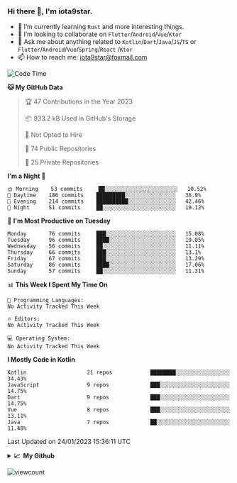 ### Hi there 👋, I'm iota9star.

- 🌱 I’m currently learning `Rust` and more interesting things.
- 👯 I’m looking to collaborate on `Flutter`/`Android`/`Vue`/`Ktor`
- 💬 Ask me about anything related to `Kotlin`/`Dart`/`Java`/`JS`/`TS` or `Flutter`/`Android`/`Vue`/`Spring`/`React`
  /`Ktor`
- 📫 How to reach me: [iota9star@foxmail.com](iota9star@foxmail.com)



<!--START_SECTION:waka-->
![Code Time](http://img.shields.io/badge/Code%20Time-3%2C090%20hrs%2054%20mins-blue)

**🐱 My GitHub Data** 

> 🏆 47 Contributions in the Year 2023
 > 
> 📦 933.2 kB Used in GitHub's Storage 
 > 
> 🚫 Not Opted to Hire
 > 
> 📜 74 Public Repositories 
 > 
> 🔑 25 Private Repositories  
 > 
**I'm a Night 🦉** 

```text
🌞 Morning    53 commits     ██░░░░░░░░░░░░░░░░░░░░░░░   10.52% 
🌆 Daytime    186 commits    █████████░░░░░░░░░░░░░░░░   36.9% 
🌃 Evening    214 commits    ██████████░░░░░░░░░░░░░░░   42.46% 
🌙 Night      51 commits     ██░░░░░░░░░░░░░░░░░░░░░░░   10.12%

```
📅 **I'm Most Productive on Tuesday** 

```text
Monday       76 commits     ███░░░░░░░░░░░░░░░░░░░░░░   15.08% 
Tuesday      96 commits     ████░░░░░░░░░░░░░░░░░░░░░   19.05% 
Wednesday    56 commits     ██░░░░░░░░░░░░░░░░░░░░░░░   11.11% 
Thursday     66 commits     ███░░░░░░░░░░░░░░░░░░░░░░   13.1% 
Friday       67 commits     ███░░░░░░░░░░░░░░░░░░░░░░   13.29% 
Saturday     86 commits     ████░░░░░░░░░░░░░░░░░░░░░   17.06% 
Sunday       57 commits     ██░░░░░░░░░░░░░░░░░░░░░░░   11.31%

```


📊 **This Week I Spent My Time On** 

```text
💬 Programming Languages: 
No Activity Tracked This Week

🔥 Editors: 
No Activity Tracked This Week

💻 Operating System: 
No Activity Tracked This Week

```

**I Mostly Code in Kotlin** 

```text
Kotlin                   21 repos            ████████░░░░░░░░░░░░░░░░░   34.43% 
JavaScript               9 repos             ███░░░░░░░░░░░░░░░░░░░░░░   14.75% 
Dart                     9 repos             ███░░░░░░░░░░░░░░░░░░░░░░   14.75% 
Vue                      8 repos             ███░░░░░░░░░░░░░░░░░░░░░░   13.11% 
Java                     7 repos             ██░░░░░░░░░░░░░░░░░░░░░░░   11.48%

```



 Last Updated on 24/01/2023 15:36:11 UTC
<!--END_SECTION:waka-->

<details>
  <summary><b>📈&nbsp;&nbsp;My Github</b></summary>
  <br>
  <img src='https://github-profile-trophy.vercel.app/?username=iota9star'>
  <img src='https://bad-apple-github-readme.vercel.app/api?show_bg=1&username=iota9star&hide_title=true'>
  <img src='http://cr-skills-chart-widget.azurewebsites.net/api/api?username=iota9star'>
</details>


![viewcount](https://count.getloli.com/get/@iota9star?theme=rule34)
